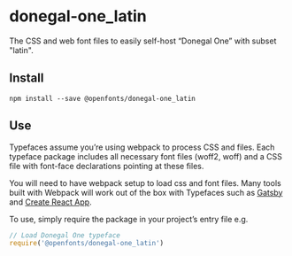 
# donegal-one_latin

The CSS and web font files to easily self-host “Donegal One” with subset "latin".

## Install

`npm install --save @openfonts/donegal-one_latin`

## Use

Typefaces assume you’re using webpack to process CSS and files. Each typeface
package includes all necessary font files (woff2, woff) and a CSS file with
font-face declarations pointing at these files.

You will need to have webpack setup to load css and font files. Many tools built
with Webpack will work out of the box with Typefaces such as [Gatsby](https://github.com/gatsbyjs/gatsby)
and [Create React App](https://github.com/facebookincubator/create-react-app).

To use, simply require the package in your project’s entry file e.g.

```javascript
// Load Donegal One typeface
require('@openfonts/donegal-one_latin')
```
